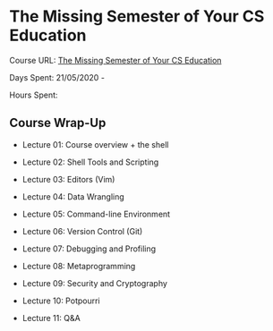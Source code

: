 # The Missing Semester of Your CS Education

Course URL: [The Missing Semester of Your CS Education](https://missing.csail.mit.edu/)

Days Spent: 21/05/2020 -

Hours Spent:

## Course Wrap-Up

* Lecture 01: Course overview + the shell

* Lecture 02: Shell Tools and Scripting

* Lecture 03: Editors (Vim)

* Lecture 04: Data Wrangling

* Lecture 05: Command-line Environment

* Lecture 06: Version Control (Git)

* Lecture 07: Debugging and Profiling

* Lecture 08: Metaprogramming

* Lecture 09: Security and Cryptography

* Lecture 10: Potpourri

* Lecture 11: Q&A
